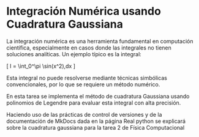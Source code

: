  # Integración Numérica usando Cuadratura Gaussiana

La integración numérica es una herramienta fundamental en computación científica, especialmente en casos donde las integrales no tienen soluciones analíticas. Un ejemplo típico es la integral:

\[
I = \int_0^\pi \sin(x^2)\,dx
\]

Esta integral no puede resolverse mediante técnicas simbólicas convencionales, por lo que se requiere un método numérico.

En esta tarea se implementa el método de cuadratura Gaussiana usando polinomios de Legendre para evaluar esta integral con alta precisión. 

Haciendo uso de las prácticas de control de versiones y de la documentación de MkDocs dada en la página Real python se explicará sobre la cuadratura gaussiana para la tarea 2 de Física Computacional


